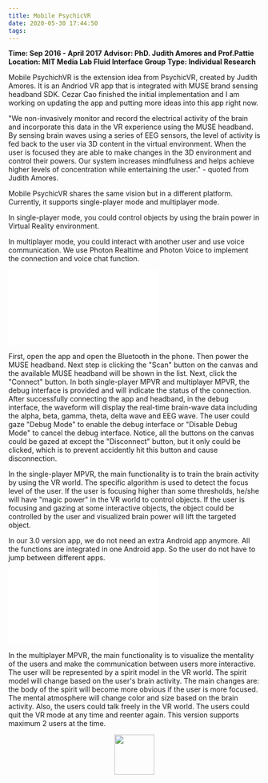 ```yaml
---
title: Mobile PsychicVR
date: 2020-05-30 17:44:50
tags:
---
```


**Time: Sep 2016 - April 2017**
**Advisor: PhD. Judith Amores and Prof.Pattie**
**Location: MIT Media Lab Fluid Interface Group**
**Type: Individual Research**

Mobile PsychichVR is the extension idea from PsychicVR, created by Judith Amores. It is an Andriod VR app that is integrated with MUSE brand sensing headband SDK. Cezar Cao finished the initial implementation and I am working on updating the app and putting more ideas into this app right now. 

\"We non-invasively monitor and record the electrical activity of the brain and incorporate this data in the VR experience using the MUSE headband. By sensing brain waves using a series of EEG sensors, the level of activity is fed back to the user via 3D content in the virtual environment. When the user is focused they are able to make changes in the 3D environment and control their powers. Our system increases mindfulness and helps achieve higher levels of concentration while entertaining the user.\" - quoted from Judith Amores.

Mobile PsychicVR shares the same vision but in a different platform. Currently, it supports single-player mode and multiplayer mode.

In single-player mode, you could control objects by using the brain power in Virtual Reality environment. 

In multiplayer mode,  you could interact with another user and use voice communication. We use Photon Realtime and Photon Voice to implement the connection and voice chat function.

<iframe src="//player.bilibili.com/player.html?aid=286044955&bvid=BV1Df4y1y7D4&cid=203900511&page=1" scrolling="no" border="0" frameborder="no" framespacing="0" allowfullscreen="true" title="Mobile PsychicVR Single Player Demo Video"> </iframe>

First, open the app and open the Bluetooth in the phone. Then power the MUSE headband. Next step is clicking the \"Scan" button on the canvas and the available MUSE headband will be shown in the list. Next, click the \"Connect\" button. In both single-player MPVR and multiplayer MPVR, the debug interface is provided and will indicate the status of the connection. After successfully connecting the app and headband, in the debug interface, the waveform will display the real-time brain-wave data including the alpha, beta, gamma, theta, delta wave and EEG wave. The user could gaze \"Debug Mode\" to enable the debug interface or \"Disable Debug Mode\" to cancel the debug interface. Notice, all the buttons on the canvas could be gazed at except the \"Disconnect\" button, but it only could be clicked, which is to prevent accidently hit this button and cause disconnection.

In the single-player MPVR, the main functionality is to train the brain activity by using the VR world. The specific algorithm is used to detect the focus level of the user. If the user is focusing higher than some thresholds, he/she will have \"magic power\" in the VR world to control objects. If the user is focusing and gazing at some interactive objects, the object could be controlled by the user and visualized brain power will lift the targeted object.

In our 3.0 version app, we do not need an extra Android app anymore. All the functions are integrated in one Android app. So the user do not have to jump between different apps.

<iframe src="//player.bilibili.com/player.html?aid=201059794&bvid=BV1Xz411i74e&cid=203901655&page=1" scrolling="no" border="0" frameborder="no" framespacing="0" allowfullscreen="true" title="Mobile PsychicVR Multi-Player Demo Video"> </iframe>

In the multiplayer MPVR, the main functionality is to visualize the mentality of the users and make the communication between users more interactive. The user will be represented by a spirit model in the VR world. The spirit model will change based on the user\'s brain activity. The main changes are: the body of the spirit will become more obvious if the user is more focused. The mental atmosphere will change color and size based on the brain activity. Also, the users could talk freely in the VR world. The users could quit the VR mode at any time and reenter again. This version supports maximum 2 users at the time.

<div align="center">
<img src="https://s1.ax1x.com/2020/06/20/NlW8k4.jpg" height="80px">
</div>

 


